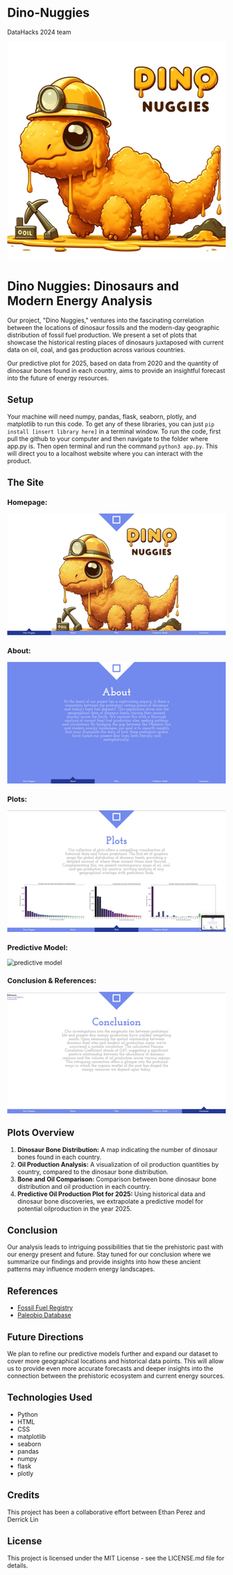 # Dino-Nuggies
DataHacks 2024 team

![Our Logo](static/images/DinoNuggies.png)
# Dino Nuggies: Dinosaurs and Modern Energy Analysis

Our project, "Dino Nuggies," ventures into the fascinating correlation between the locations of dinosaur fossils and the modern-day geographic distribution of fossil fuel production. We present a set of plots that showcase the historical resting places of dinosaurs juxtaposed with current data on oil, coal, and gas production across various countries.

Our predictive plot for 2025, based on data from 2020 and the quantity of dinosaur bones found in each country, aims to provide an insightful forecast into the future of energy resources.

## Setup
Your machine will need numpy, pandas, flask, seaborn, plotly, and matplotlib to run this code. To get any of these libraries, you can just `pip install [insert library here]` in a terminal window. To run the code, first pull the github to your computer and then navigate to the folder where app.py is. Then open terminal and run the command `python3 app.py`. This will direct you to a localhost website where you can interact with the product.

## The Site

### Homepage:
![dinonuggies](static/images/pg1.png)

### About:
![about](static/images/pg2.png)

### Plots:
![plots](static/images/pg3.png)

### Predictive Model:
![predictive model](static/images/pg4.png)

### Conclusion & References:
![conclusion](static/images/pg5.png)

## Plots Overview

1. **Dinosaur Bone Distribution:** A map indicating the number of dinosaur bones found in each country.
2. **Oil Production Analysis:** A visualization of oil production quantities by country, compared to the dinosaur bone distribution.
3. **Bone and Oil Comparison:** Comparison between bone dinosaur bone distribution and oil production in each country.
4. **Predictive Oil Production Plot for 2025:** Using historical data and dinosaur bone discoveries, we extrapolate a predictive model for potential oilproduction in the year 2025.

## Conclusion

Our analysis leads to intriguing possibilities that tie the prehistoric past with our energy present and future. Stay tuned for our conclusion where we summarize our findings and provide insights into how these ancient patterns may influence modern energy landscapes.

## References

- [Fossil Fuel Registry](https://fossilfuelregistry.org/datasets)
- [Paleobio Database](https://paleobiodb.org/classic/displayDownloadGenerator)

## Future Directions

We plan to refine our predictive models further and expand our dataset to cover more geographical locations and historical data points. This will allow us to provide even more accurate forecasts and deeper insights into the connection between the prehistoric ecosystem and current energy sources.

## Technologies Used

- Python
- HTML
- CSS
- matplotlib
- seaborn
- pandas
- numpy
- flask
- plotly

## Credits

This project has been a collaborative effort between Ethan Perez and Derrick Lin

## License

This project is licensed under the MIT License - see the LICENSE.md file for details.

